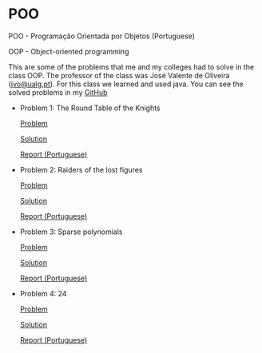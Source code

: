 # POO

POO - Programação Orientada por Objetos (Portuguese)

OOP - Object-oriented programming

This are some of the problems that me and my colleges had to solve in the class OOP. The professor of the class was José Valente de Oliveira (jvo@ualg.pt). For this class we learned and used java. You can see the solved problems in my
[GitHub](https://github.com/CyrillBrito/POO)

* Problem 1: The Round Table of the Knights

   [Problem](https://github.com/CyrillBrito/POO/blob/master/The%20Round%20Table%20of%20the%20Knights/doc/Problem.pdf)

   [Solution](https://github.com/CyrillBrito/POO/tree/master/The%20Round%20Table%20of%20the%20Knights/src)

   [Report (Portuguese)](https://github.com/CyrillBrito/POO/blob/master/The%20Round%20Table%20of%20the%20Knights/doc/Report.pdf)

* Problem 2: Raiders of the lost figures

   [Problem](https://github.com/CyrillBrito/POO/tree/master/Raiders%20of%20the%20lost%20figures/doc/Problem.pdf)

   [Solution](https://github.com/CyrillBrito/POO/tree/master/Raiders%20of%20the%20lost%20figures/src)

   [Report (Portuguese)](https://github.com/CyrillBrito/POO/tree/master/Raiders%20of%20the%20lost%20figures/doc/Report.pdf)

* Problem 3: Sparse polynomials

   [Problem](https://github.com/CyrillBrito/POO/tree/master/Sparse%20Polynomials/doc/Problem.pdf)

   [Solution](https://github.com/CyrillBrito/POO/tree/master/Sparse%20Polynomials/src)

   [Report (Portuguese)](https://github.com/CyrillBrito/POO/tree/master/Sparse%20Polynomials/doc/Report.pdf)

* Problem 4: 24

   [Problem](https://github.com/CyrillBrito/POO/tree/master/24/doc/Problem.pdf)

   [Solution](https://github.com/CyrillBrito/POO/tree/master/24/src)

   [Report (Portuguese)](https://github.com/CyrillBrito/POO/tree/master/24/doc/Report.pdf)